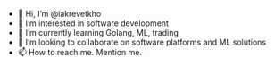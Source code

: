 - 👋 Hi, I’m @iakrevetkho
- 👀 I’m interested in software development
- 🌱 I’m currently learning Golang, ML, trading
- 💞️ I’m looking to collaborate on software platforms and ML solutions
- 📫 How to reach me. Mention me.

<!---
iakrevetkho/iakrevetkho is a ✨ special ✨ repository because its `README.md` (this file) appears on your GitHub profile.
You can click the Preview link to take a look at your changes.
--->
